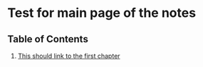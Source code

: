 # Test for main page of the notes

## Table of Contents

1. [This should link to the first chapter](#notetest.md)
